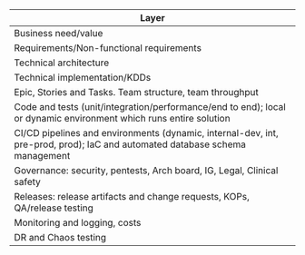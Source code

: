 |Layer|
|-------|
|Business need/value|
|Requirements/Non-functional requirements|
|Technical architecture|
|Technical implementation/KDDs|
|Epic, Stories and Tasks.  Team structure, team throughput|
|Code and tests (unit/integration/performance/end to end); local or dynamic environment which runs entire solution|
|CI/CD pipelines and environments (dynamic, internal-dev, int, pre-prod, prod); IaC and automated database schema management|
|Governance: security, pentests, Arch board,  IG, Legal, Clinical safety|
|Releases: release artifacts and change requests, KOPs, QA/release testing|
|Monitoring and logging, costs|
|DR and Chaos testing|

